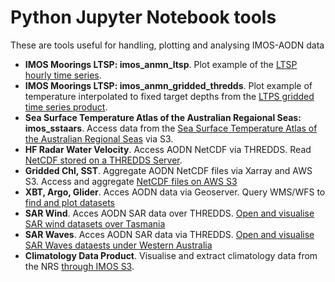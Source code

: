 # Python Jupyter Notebook tools

These are tools useful for handling, plotting and analysing IMOS-AODN data 

- **IMOS Moorings LTSP: imos_anmn_ltsp**. Plot example of the [LTSP hourly time series](https://github.com/aodn/python-aodntools/blob/master/aodntools/timeseries_products/Documentation/Hourly_timeseries.md).  
- **IMOS Moorings LTSP: imos_anmn_gridded_thredds**. Plot example of temperature interpolated to fixed target depths from the [LTPS gridded time series product](https://github.com/aodn/python-aodntools/blob/master/aodntools/timeseries_products/Documentation/Gridded_timeseries.md).  
- **Sea Surface Temperature Atlas of the Australian Regaional Seas: imos_sstaars**. Access data from the [Sea Surface Temperature Atlas of the Australian Regional Seas](https://github.com/aodn/imos-user-code-library/blob/master/Python/notebooks/imos_sstaars.ipynb) via S3.  
- **HF Radar Water Velocity**. Access AODN NetCDF via THREDDS. Read [NetCDF stored on a THREDDS Server](https://github.com/aodn/imos-user-code-library/blob/master/Python/notebooks/imos_radar_dm.ipynb).
-  **Gridded Chl, SST**. Aggregate AODN NetCDF files via Xarray and AWS S3. Access and aggregate [NetCDF files on AWS S3](https://github.com/aodn/imos-user-code-library/blob/master/Python/notebooks/imos_ocean_colour_via_s3.ipynb)
-  **XBT, Argo, Glider**. Acces AODN data via Geoserver. Query WMS/WFS to [find and plot datasets](https://github.com/aodn/imos-user-code-library/blob/master/Python/notebooks/imos_geoserver_access.ipynb)
-  **SAR Wind**. Acces AODN SAR data over THREDDS. [Open and visualise SAR wind datasets over Tasmania](https://github.com/aodn/imos-user-code-library/blob/master/Python/notebooks/imos_ausar_winds.ipynb)
-  **SAR Waves**. Acces AODN SAR data via THREDDS. [Open and visualise SAR Waves dataests under Western Australia](https://github.com/aodn/imos-user-code-library/blob/master/Python/notebooks/imos_sar_waves.ipynb)
-  **Climatology Data Product**. Visualise and extract climatology data from the NRS [through IMOS S3](https://github.com/aodn/imos-user-code-library/blob/master/Python/notebooks/imos_climatology_data_product_via_s3.ipynb).
